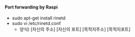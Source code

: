 #### Port forwarding by Raspi
  - sudo apt-get install rinetd
  - sudo vi /etc/rinetd.conf
    - 양식) [자신의 주소] [자신의 포트] [목적지주소] [목적지포트]
